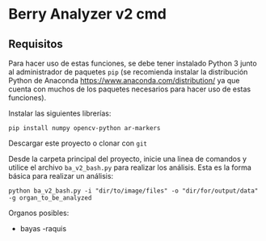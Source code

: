 ﻿Berry Analyzer v2 cmd
=====================
Requisitos
-------------------------
Para hacer uso de estas funciones, se debe tener instalado Python 3 junto al administrador de paquetes `pip` (se recomienda instalar la distribución Python de Anaconda <https://www.anaconda.com/distribution/> ya que cuenta con muchos de los paquetes necesarios para hacer uso de estas funciones).

Instalar las siguientes librerías:

`pip install numpy opencv-python ar-markers`

Descargar este proyecto o clonar con `git`

Desde la carpeta principal del proyecto, inicie una linea de comandos y utilice el archivo `ba_v2_bash.py` para realizar los análisis. Esta es la forma básica para realizar un análisis:

`python ba_v2_bash.py -i "dir/to/image/files" -o "dir/for/output/data" -g organ_to_be_analyzed`

Organos posibles:
- bayas
-raquis